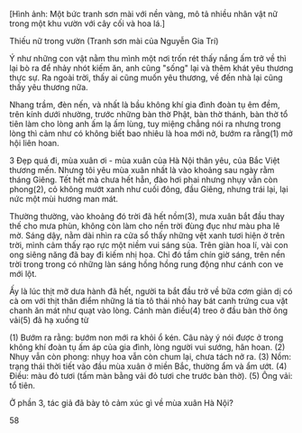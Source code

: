 [Hình ảnh: Một bức tranh sơn mài với nền vàng, mô tả nhiều nhân vật nữ trong một khu vườn với cây cối và hoa lá.]

Thiếu nữ trong vườn (Tranh sơn mài của Nguyễn Gia Trí)

Ý như những con vật nằm thu mình một nơi trốn rét thấy nắng ấm trở về thì lại bò ra để nhảy nhót kiếm ăn, anh cũng "sống" lại và thêm khát yêu thương thực sự. Ra ngoài trời, thấy ai cũng muốn yêu thương, về đến nhà lại cũng thấy yêu thương nữa.

Nhang trầm, đèn nến, và nhất là bầu không khí gia đình đoàn tụ êm đềm, trên kính dưới nhường, trước những bàn thờ Phật, bàn thờ thánh, bàn thờ tổ tiên làm cho lòng anh ấm lạ ấm lùng, tuy miệng chẳng nói ra nhưng trong lòng thì cảm như có không biết bao nhiêu là hoa mới nở, bướm ra rằng(1) mở hội liên hoan.

3 Đẹp quá đi, mùa xuân ơi - mùa xuân của Hà Nội thân yêu, của Bắc Việt thương mến. Nhưng tôi yêu mùa xuân nhất là vào khoảng sau ngày rằm tháng Giêng. Tết hết mà chưa hết hẳn, đào hơi phai nhưng nhụy vẫn còn phong(2), cỏ không mướt xanh như cuối đông, đầu Giêng, nhưng trái lại, lại nức một mùi hương man mát.

Thường thường, vào khoảng đó trời đã hết nồm(3), mưa xuân bắt đầu thay thế cho mưa phùn, không còn làm cho nền trời đùng đục như màu pha lê mờ. Sáng dậy, nằm dài nhìn ra cửa sổ thấy những vệt xanh tươi hiện ở trên trời, mình cảm thấy rạo rực một niềm vui sáng sủa. Trên giàn hoa lí, vài con ong siêng năng đã bay đi kiếm nhị hoa. Chỉ đó tầm chín giờ sáng, trên nền trời trong trong có những làn sáng hồng hồng rung động như cánh con ve mới lột.

Ấy là lúc thịt mỡ dưa hành đã hết, người ta bắt đầu trở về bữa cơm giản dị có cà om với thịt thăn điểm những lá tía tô thái nhỏ hay bát canh trứng cua vặt chanh ăn mát như quạt vào lòng. Cánh màn điều(4) treo ở đầu bàn thờ ông vải(5) đã hạ xuống từ

(1) Bướm ra rằng: bướm non mới ra khỏi ổ kén. Câu này ý nói được ở trong không khí đoàn tụ ấm áp của gia đình, lòng người vui sướng, hân hoan.
(2) Nhụy vẫn còn phong: nhụy hoa vẫn còn chum lại, chưa tách nở ra.
(3) Nồm: trạng thái thời tiết vào đầu mùa xuân ở miền Bắc, thường ẩm và ẩm ướt.
(4) Điều: màu đỏ tươi (tấm màn bằng vải đỏ tươi che trước bàn thờ).
(5) Ông vải: tổ tiên.

Ở phần 3, tác giả đã bày tỏ cảm xúc gì về mùa xuân Hà Nội?

58